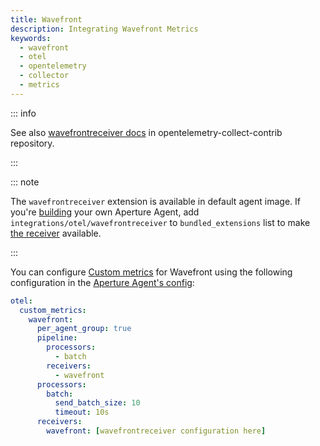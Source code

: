 ```yaml
---
title: Wavefront
description: Integrating Wavefront Metrics
keywords:
  - wavefront
  - otel
  - opentelemetry
  - collector
  - metrics
---
```


::: info

See also [wavefrontreceiver docs][receiver] in opentelemetry-collect-contrib repository.

:::

::: note

The `wavefrontreceiver` extension is available in default agent image. If you're [building][build] your own Aperture Agent, add `integrations/otel/wavefrontreceiver` to `bundled_extensions` list to make [the receiver][receiver] available.

:::

You can configure [Custom metrics][custom-metrics] for Wavefront using the
following configuration in the [Aperture Agent's config][agent-config]:

```yaml
otel:
  custom_metrics:
    wavefront:
      per_agent_group: true
      pipeline:
        processors:
          - batch
        receivers:
          - wavefront
      processors:
        batch:
          send_batch_size: 10
          timeout: 10s
      receivers:
        wavefront: [wavefrontreceiver configuration here]
```

[build]: /reference/aperturectl/build/agent/agent.md
[receiver]:
  https://github.com/open-telemetry/opentelemetry-collector-contrib/tree/main/receiver/wavefrontreceiver
[custom-metrics]: /reference/configuration/agent.md#custom-metrics-config
[agent-config]: /reference/configuration/agent.md#agent-o-t-e-l-config
